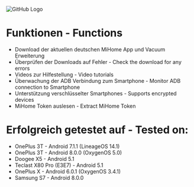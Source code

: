 ![GitHub Logo](MiTranslate/Resources/header.jpg)
# Funktionen - Functions
* Download der aktuellen deutschen MiHome App und Vacuum Erweiterung
* Überprüfen der Downloads auf Fehler - Check the download for any errors
* Videos zur Hilfestellung - Video tutorials
* Überwachung der ADB Verbindung zum Smartphone - Monitor ADB connection to Smartphone
* Unterstützung verschlüsselter Smartphones - Supports encrypted devices
* MiHome Token auslesen - Extract MiHome Token

# Erfolgreich getestet auf - Tested on:
* OnePlus 3T - Android 7.1.1 (LineageOS 14.1)
* OnePlus 3T - Android 8.0.0 (OxygenOS 5.0)
* Doogee X5 - Android 5.1
* Teclast X80 Pro (E3E7) - Android 5.1
* OnePlus  X - Android 6.0.1 (OxygenOS 3.4.1)
* Samsung S7 - Android 8.0.0
